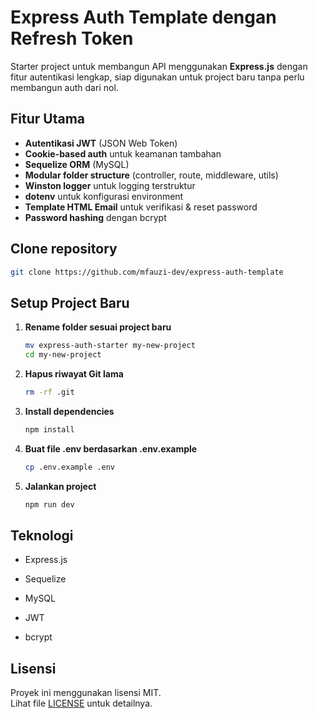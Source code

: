 # Express Auth Template dengan Refresh Token

Starter project untuk membangun API menggunakan **Express.js** dengan fitur autentikasi lengkap, siap digunakan untuk project baru tanpa perlu membangun auth dari nol.

## Fitur Utama

-   **Autentikasi JWT** (JSON Web Token)
-   **Cookie-based auth** untuk keamanan tambahan
-   **Sequelize ORM** (MySQL)
-   **Modular folder structure** (controller, route, middleware, utils)
-   **Winston logger** untuk logging terstruktur
-   **dotenv** untuk konfigurasi environment
-   **Template HTML Email** untuk verifikasi & reset password
-   **Password hashing** dengan bcrypt

## **Clone repository**

```bash
git clone https://github.com/mfauzi-dev/express-auth-template
```

## **Setup Project Baru**

1. **Rename folder sesuai project baru**

    ```bash
    mv express-auth-starter my-new-project
    cd my-new-project
    ```

2. **Hapus riwayat Git lama**

    ```bash
    rm -rf .git
    ```

3. **Install dependencies**

    ```bash
    npm install
    ```

4. **Buat file .env berdasarkan .env.example**

    ```bash
    cp .env.example .env
    ```

5. **Jalankan project**
    ```bash
    npm run dev
    ```

## Teknologi

-   Express.js

-   Sequelize

-   MySQL

-   JWT

-   bcrypt

## Lisensi

Proyek ini menggunakan lisensi MIT.  
Lihat file [LICENSE](LICENSE) untuk detailnya.
